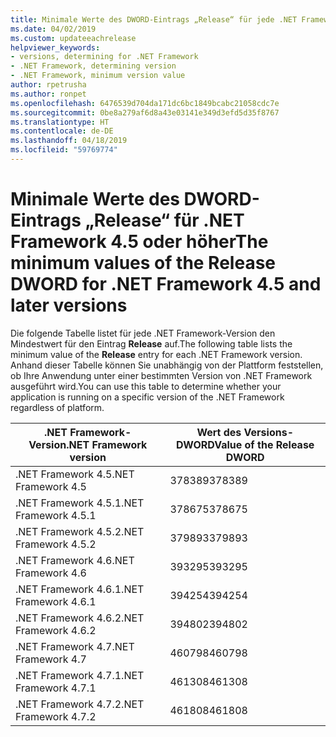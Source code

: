 ```yaml
---
title: Minimale Werte des DWORD-Eintrags „Release“ für jede .NET Framework-Version
ms.date: 04/02/2019
ms.custom: updateeachrelease
helpviewer_keywords:
- versions, determining for .NET Framework
- .NET Framework, determining version
- .NET Framework, minimum version value
author: rpetrusha
ms.author: ronpet
ms.openlocfilehash: 6476539d704da171dc6bc1849bcabc21058cdc7e
ms.sourcegitcommit: 0be8a279af6d8a43e03141e349d3efd5d35f8767
ms.translationtype: HT
ms.contentlocale: de-DE
ms.lasthandoff: 04/18/2019
ms.locfileid: "59769774"
---
```

# <a name="the-minimum-values-of-the-release-dword-for-net-framework-45-and-later-versions"></a><span data-ttu-id="d4561-102">Minimale Werte des DWORD-Eintrags „Release“ für .NET Framework 4.5 oder höher</span><span class="sxs-lookup"><span data-stu-id="d4561-102">The minimum values of the Release DWORD for .NET Framework 4.5 and later versions</span></span>

<span data-ttu-id="d4561-103">Die folgende Tabelle listet für jede .NET Framework-Version den Mindestwert für den Eintrag **Release** auf.</span><span class="sxs-lookup"><span data-stu-id="d4561-103">The following table lists the minimum value of the **Release** entry for each .NET Framework version.</span></span> <span data-ttu-id="d4561-104">Anhand dieser Tabelle können Sie unabhängig von der Plattform feststellen, ob Ihre Anwendung unter einer bestimmten Version von .NET Framework ausgeführt wird.</span><span class="sxs-lookup"><span data-stu-id="d4561-104">You can use this table to determine whether your application is running on a specific version of the .NET Framework regardless of platform.</span></span>

|<span data-ttu-id="d4561-105">.NET Framework-Version</span><span class="sxs-lookup"><span data-stu-id="d4561-105">.NET Framework version</span></span>|<span data-ttu-id="d4561-106">Wert des Versions-DWORD</span><span class="sxs-lookup"><span data-stu-id="d4561-106">Value of the Release DWORD</span></span>|
|--------------------------------|-------------|
|<span data-ttu-id="d4561-107">.NET Framework 4.5</span><span class="sxs-lookup"><span data-stu-id="d4561-107">.NET Framework 4.5</span></span>|<span data-ttu-id="d4561-108">378389</span><span class="sxs-lookup"><span data-stu-id="d4561-108">378389</span></span>|
|<span data-ttu-id="d4561-109">.NET Framework 4.5.1</span><span class="sxs-lookup"><span data-stu-id="d4561-109">.NET Framework 4.5.1</span></span>|<span data-ttu-id="d4561-110">378675</span><span class="sxs-lookup"><span data-stu-id="d4561-110">378675</span></span>|
|<span data-ttu-id="d4561-111">.NET Framework 4.5.2</span><span class="sxs-lookup"><span data-stu-id="d4561-111">.NET Framework 4.5.2</span></span>|<span data-ttu-id="d4561-112">379893</span><span class="sxs-lookup"><span data-stu-id="d4561-112">379893</span></span>|
|<span data-ttu-id="d4561-113">.NET Framework 4.6</span><span class="sxs-lookup"><span data-stu-id="d4561-113">.NET Framework 4.6</span></span>|<span data-ttu-id="d4561-114">393295</span><span class="sxs-lookup"><span data-stu-id="d4561-114">393295</span></span>|
|<span data-ttu-id="d4561-115">.NET Framework 4.6.1</span><span class="sxs-lookup"><span data-stu-id="d4561-115">.NET Framework 4.6.1</span></span>|<span data-ttu-id="d4561-116">394254</span><span class="sxs-lookup"><span data-stu-id="d4561-116">394254</span></span>|
|<span data-ttu-id="d4561-117">.NET Framework 4.6.2</span><span class="sxs-lookup"><span data-stu-id="d4561-117">.NET Framework 4.6.2</span></span>|<span data-ttu-id="d4561-118">394802</span><span class="sxs-lookup"><span data-stu-id="d4561-118">394802</span></span>|
|<span data-ttu-id="d4561-119">.NET Framework 4.7</span><span class="sxs-lookup"><span data-stu-id="d4561-119">.NET Framework 4.7</span></span>|<span data-ttu-id="d4561-120">460798</span><span class="sxs-lookup"><span data-stu-id="d4561-120">460798</span></span>|
|<span data-ttu-id="d4561-121">.NET Framework 4.7.1</span><span class="sxs-lookup"><span data-stu-id="d4561-121">.NET Framework 4.7.1</span></span>|<span data-ttu-id="d4561-122">461308</span><span class="sxs-lookup"><span data-stu-id="d4561-122">461308</span></span>|
|<span data-ttu-id="d4561-123">.NET Framework 4.7.2</span><span class="sxs-lookup"><span data-stu-id="d4561-123">.NET Framework 4.7.2</span></span>|<span data-ttu-id="d4561-124">461808</span><span class="sxs-lookup"><span data-stu-id="d4561-124">461808</span></span>|
